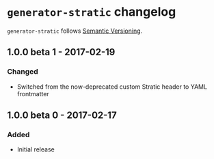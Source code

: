 # `generator-stratic` changelog

`generator-stratic` follows [Semantic Versioning][1].

## 1.0.0 beta 1 - 2017-02-19

### Changed

* Switched from the now-deprecated custom Stratic header to YAML frontmatter

## 1.0.0 beta 0 - 2017-02-17

### Added

* Initial release

 [1]: http://semver.org/
